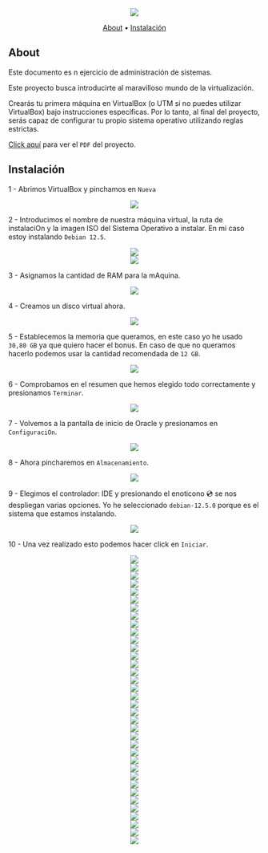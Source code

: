 <div align="center">
  <img src="../../../.assets/Born2beroot.png">
  <p align="center">
	  <a href="#about">About</a> •
    <a href="#instalación">Instalación</a>
  </p>
</div>

## About

Este documento es n ejercicio de administración de sistemas.

Este proyecto busca introducirte al maravilloso mundo de la virtualización.

Crearás tu primera máquina en VirtualBox (o UTM si no puedes utilizar VirtualBox) bajo instrucciones específicas. Por lo tanto, al final del proyecto, serás capaz de configurar tu propio sistema operativo utilizando reglas estrictas.

[Click aquí](./es.subject.pdf) para ver el `PDF` del proyecto.

  ## Instalación

  1 - Abrimos VirtualBox y pinchamos en `Nueva`
  
  <div align="center"><img src="./assets/1.png"></div>

  2 - Introducimos el nombre de nuestra máquina virtual, la ruta de instalaciOn y la imagen ISO del Sistema Operativo a instalar. En mi caso estoy instalando `Debian 12.5`.
  
  <div align="center"><img src="./assets/2.png"></div>
  <div align="center"><img src="./assets/3.png"></div>

  3 - Asignamos la cantidad de RAM para la mAquina.
  
  <div align="center"><img src="./assets/4.png"></div>

  4 - Creamos un disco virtual ahora.
  
  <div align="center"><img src="./assets/5.png"></div>
  
  5 - Establecemos la memoria que queramos, en este caso yo he usado `30,80 GB` ya que quiero hacer el bonus. En caso de que no queramos hacerlo podemos usar la cantidad recomendada de `12 GB`.
  
  <div align="center"><img src="./assets/6.png"></div>

  6 - Comprobamos en el resumen que hemos elegido todo correctamente y presionamos `Terminar`.
  
  <div align="center"><img src="./assets/7.png"></div>

  7 - Volvemos a la pantalla de inicio de Oracle y presionamos en `ConfiguraciOn`.
  
  <div align="center"><img src="./assets/8.png"></div>
  
  8 - Ahora pincharemos en `Almacenamiento`.
  
  <div align="center"><img src="./assets/9.png"></div>

  9 - Elegimos el controlador: IDE y presionando el enoticono 💿 se nos despliegan varias opciones. Yo he seleccionado `debian-12.5.0` porque es el sistema que estamos instalando.
  
  <div align="center"><img src="./assets/10.png"></div>

  10 - Una vez realizado esto podemos hacer click en `Iniciar`.
  
  <div align="center"><img src="./assets/11.png"></div>
  <div align="center"><img src="./assets/12.png"></div>
  <div align="center"><img src="./assets/13.png"></div>
  <div align="center"><img src="./assets/14.png"></div>
  <div align="center"><img src="./assets/15.png"></div>
  <div align="center"><img src="./assets/16.png"></div>
  <div align="center"><img src="./assets/17.png"></div>
  <div align="center"><img src="./assets/18.png"></div>
  <div align="center"><img src="./assets/19.png"></div>
  <div align="center"><img src="./assets/20.png"></div>
  <div align="center"><img src="./assets/21.png"></div>
  <div align="center"><img src="./assets/22.png"></div>
  <div align="center"><img src="./assets/23.png"></div>
  <div align="center"><img src="./assets/24.png"></div>
  <div align="center"><img src="./assets/25.png"></div>
  <div align="center"><img src="./assets/26.png"></div>
  <div align="center"><img src="./assets/27.png"></div>
  <div align="center"><img src="./assets/28.png"></div>
  <div align="center"><img src="./assets/29.png"></div>
  <div align="center"><img src="./assets/30.png"></div>
  <div align="center"><img src="./assets/31.png"></div>
  <div align="center"><img src="./assets/32.png"></div>
  <div align="center"><img src="./assets/33.png"></div>
  <div align="center"><img src="./assets/34.png"></div>
  <div align="center"><img src="./assets/35.png"></div>
  <div align="center"><img src="./assets/36.png"></div>
  <div align="center"><img src="./assets/37.png"></div>
  <div align="center"><img src="./assets/38.png"></div>
  <div align="center"><img src="./assets/39.png"></div>
  <div align="center"><img src="./assets/40.png"></div>
  <div align="center"><img src="./assets/41.png"></div>
  <div align="center"><img src="./assets/42.png"></div>
  <div align="center"><img src="./assets/43.png"></div>
  <div align="center"><img src="./assets/44.png"></div>
  <div align="center"><img src="./assets/45.png"></div>
  <div align="center"><img src="./assets/46.png"></div>
  
  
  
